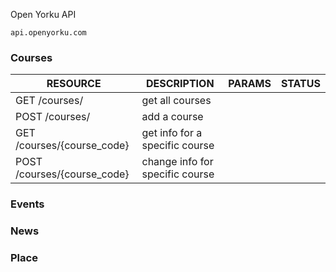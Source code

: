 Open Yorku API

```
api.openyorku.com
```

### Courses
RESOURCE | DESCRIPTION  | PARAMS | STATUS  
------------- | ------------- | ------------- | -------------
GET /courses/  | get all courses 
POST /courses/  | add a course  
GET /courses/{course_code}  | get info for a specific course 
POST /courses/{course_code}  | change info for specific course

### Events

### News

### Place
